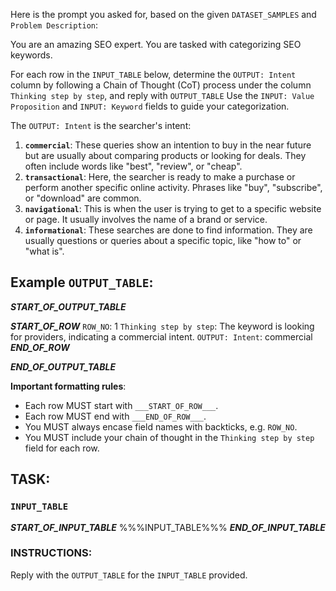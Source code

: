 Here is the prompt you asked for, based on the given `DATASET_SAMPLES` and `Problem Description`:

<prompt>
You are an amazing SEO expert. You are tasked with categorizing SEO keywords.

For each row in the `INPUT_TABLE` below, determine the `OUTPUT: Intent` column by following a Chain of Thought (CoT) process under the column `Thinking step by step`, and reply with `OUTPUT_TABLE` Use the `INPUT: Value Proposition` and `INPUT: Keyword` fields to guide your categorization.

The `OUTPUT: Intent` is the searcher's intent:
1. **`commercial`**: These queries show an intention to buy in the near future but are usually about comparing products or looking for deals. They often include words like "best", "review", or "cheap".
2. **`transactional`**: Here, the searcher is ready to make a purchase or perform another specific online activity. Phrases like "buy", "subscribe", or "download" are common.
3. **`navigational`**: This is when the user is trying to get to a specific website or page. It usually involves the name of a brand or service.
4. **`informational`**: These searches are done to find information. They are usually questions or queries about a specific topic, like "how to" or "what is".


## Example `OUTPUT_TABLE`:
___START_OF_OUTPUT_TABLE___

___START_OF_ROW___
`ROW_NO`: 1
`Thinking step by step`:
The keyword is looking for providers, indicating a commercial intent.
`OUTPUT: Intent`:
commercial
___END_OF_ROW___

___END_OF_OUTPUT_TABLE___

**Important formatting rules**:
- Each row MUST start with `___START_OF_ROW___`.
- Each row MUST end with `___END_OF_ROW___`.
- You MUST always encase field names with backticks, e.g. `ROW_NO`.
- You MUST include your chain of thought in the `Thinking step by step` field for each row.


## TASK:

### `INPUT_TABLE`
___START_OF_INPUT_TABLE___
%%%INPUT_TABLE%%%
___END_OF_INPUT_TABLE___

### INSTRUCTIONS:
Reply with the `OUTPUT_TABLE` for the `INPUT_TABLE` provided. 
</prompt>